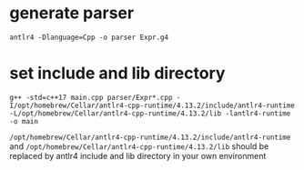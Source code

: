 # generate parser
`antlr4 -Dlanguage=Cpp -o parser Expr.g4`

# set include and lib directory
`g++ -std=c++17 main.cpp parser/Expr*.cpp -I/opt/homebrew/Cellar/antlr4-cpp-runtime/4.13.2/include/antlr4-runtime -L/opt/homebrew/Cellar/antlr4-cpp-runtime/4.13.2/lib -lantlr4-runtime -o main`

`/opt/homebrew/Cellar/antlr4-cpp-runtime/4.13.2/include/antlr4-runtime` and `/opt/homebrew/Cellar/antlr4-cpp-runtime/4.13.2/lib` should be replaced by antlr4 include and lib directory in your own environment
